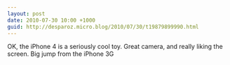 ```yaml
---
layout: post
date: 2010-07-30 10:00 +1000
guid: http://desparoz.micro.blog/2010/07/30/t19879899990.html
---
```

OK, the iPhone 4 is a seriously cool toy. Great camera, and really liking the screen. Big jump from the iPhone 3G
